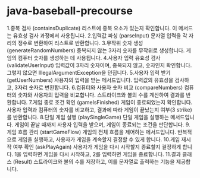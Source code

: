 # java-baseball-precourse

1.중복 검사 (containsDuplicate)
리스트에 중복 요소가 있는지 확인합니다. 이 메서드는 유효성 검사 과정에서 사용됩니다.
2.입력값 파싱 (parseInput)
문자열 입력을 각 자리의 정수로 변환하여 리스트로 반환합니다.
3.무작위 숫자 생성 (generateRandomNumbers)
중복되지 않는 3자리 숫자를 무작위로 생성합니다. 게임의 컴퓨터 숫자를 생성하는 데 사용됩니다.
4.사용자 입력 유효성 검사 (validateUserInput)
입력값이 3자리 숫자이며, 중복되지 않고, 숫자인지 확인합니다. 그렇지 않으면 IllegalArgumentException을 던집니다.
5.사용자 입력 받기 (getUserNumbers)
사용자의 입력을 받는 메서드입니다. 입력값의 유효성을 검사하고, 3자리 숫자로 변환합니다.
6.컴퓨터와 사용자 숫자 비교 (compareNumbers)
컴퓨터의 숫자와 사용자의 입력을 비교합니다. 스트라이크와 볼의 수를 계산하여 결과를 반환합니다.
7.게임 종료 조건 확인 (gameIsFinished)
게임이 종료되었는지 확인합니다. 사용자 입력과 컴퓨터의 숫자를 비교하고, 결과에 따라 게임이 끝났는지 여부(3 strike)를 반환합니다.
8.단일 게임 실행 (playSingleGame)
단일 게임을 실행하는 메서드입니다. 게임이 끝날 때까지 사용자 입력을 받으며, 게임이 종료되는 조건을 판단합니다.
9.게임 흐름 관리 (startGameFlow)
게임의 전체 흐름을 제어하는 메서드입니다. 반복적으로 게임을 실행하고, 사용자가 게임을 계속할지 결정할 수 있게 합니다.
10.게임 재시작 여부 확인 (askPlayAgain)
사용자가 게임을 다시 시작할지 종료할지 결정하게 합니다. 1을 입력하면 게임을 다시 시작하고, 2를 입력하면 게임을 종료합니다.
11.결과 클래스 (Result)
스트라이크와 볼의 수를 저장하고, 이를 문자열로 출력하는 기능을 제공합니다.
